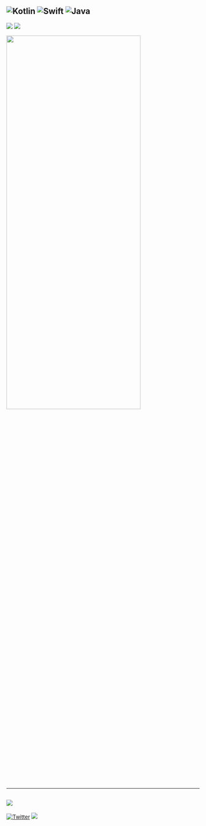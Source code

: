 ![Kotlin](https://img.shields.io/badge/kotlin-%230095D5.svg?style=for-the-badge&logo=kotlin&logoColor=white) 
![Swift](https://img.shields.io/badge/swift-F54A2A?style=for-the-badge&logo=swift&logoColor=white)
![Java](https://img.shields.io/badge/java-%23ED8B00.svg?style=for-the-badge&logo=java&logoColor=white) 
---
![](https://github-readme-stats.vercel.app/api?username=mawindavic&show_icons=true&theme=dracula&hide_border=true&include_all_commits=true&count_private=true)
![](https://github-readme-streak-stats.herokuapp.com/?user=mawindavic&show_icons=true&theme=dracula&hide_border=true)

<img align="center" height="50%" width="350" src ="https://github-readme-stats.vercel.app/api/top-langs/?username=mawindavic&layout=compact&hide_border=true&theme=darcula&bg_color=00000000&langs_count=6&hide=jupyter%20notebook,tex,css,php">

---
![](https://quotes-github-readme.vercel.app/api?type=horizontal&theme=tokyonight) 
---
[![Twitter](https://img.shields.io/badge/Twitter-%231DA1F2.svg?logo=Twitter&logoColor=white)](https://twitter.com/@mawinda_vic)  [![](https://visitcount.itsvg.in/api?id=mawindavic&icon=0&color=0)](https://visitcount.itsvg.in) 


